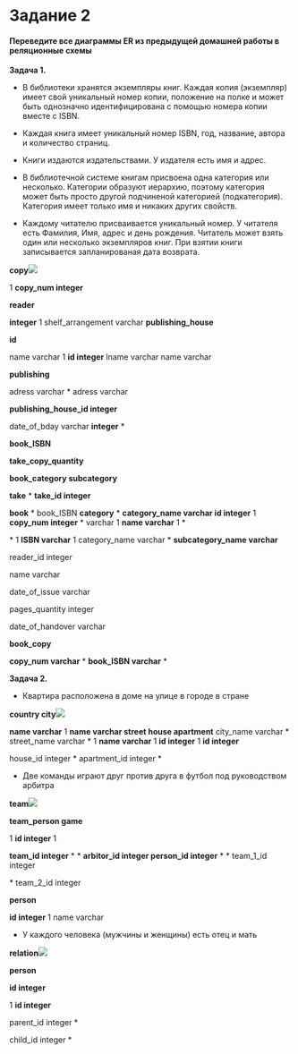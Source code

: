 
# Задание 2 
#### Переведите все диаграммы ER из предыдущей домашней работы в реляционные схемы

**Задача 1.** 

 * В библиотеки хранятся экземпляры книг. Каждая копия (экземпляр) имеет свой уникальный номер копии, положение на полке и может быть однозначно идентифицирована с помощью номера копии вместе с ISBN. 

 * Каждая книга имеет уникальный номер ISBN, год, название, автора и количество страниц. 

 * Книги издаются издательствами. У издателя есть имя и адрес. 

 * В библиотечной системе книгам присвоена одна категория или несколько. Категории образуют иерархию, поэтому категория может быть просто другой подчиненой категорией (подкатегория). Категория имеет только имя и никаких других свойств. 

 * Каждому читателю присваивается уникальный номер. У читателя есть Фамилия, Имя, адрес и день рождения. Читатель может взять один или несколько экземпляров книг. При взятии книги записывается запланированая дата возврата.  


**copy![](1.png)**

1 **copy\_num integer**

**reader**

**integer** 1 shelf\_arrangement varchar **publishing\_house**

**id**

name varchar 1 **id integer** lname varchar name varchar

**publishing**

adress varchar \* adress varchar

**publishing\_house\_id integer**

date\_of\_bday varchar **integer** \*

**book\_ISBN**

**take\_copy\_quantity**

**book\_category subcategory**

**take** \* **take\_id integer**

**book** \* book\_ISBN **category** \* **category\_name varchar id integer** 1 **copy\_num integer** \* varchar 1 **name varchar** 1 \*

\* 1 **ISBN varchar** 1 category\_name varchar \* **subcategory\_name varchar**

reader\_id integer

name varchar

date\_of\_issue varchar

pages\_quantity integer

date\_of\_handover varchar

**book\_copy**

**copy\_num varchar** \* **book\_ISBN varchar** \*


 **Задача 2.** 

  *  Квартира расположена в доме на улице в городе в стране

**country city![](2.1.png)**

**name varchar** 1 **name varchar street house apartment** city\_name varchar \* street\_name varchar \* 1 **name varchar** 1 **id integer** 1 **id integer**

house\_id integer \* apartment\_id integer \*

  *  Две команды играют друг против друга в футбол под руководством арбитра
 
 **team![](2.2.png)**

**team\_person game**

1 **id integer** 1

**team\_id integer** \* \* **arbitor\_id integer person\_id integer** \* \* team\_1\_id integer

\* team\_2\_id integer

**person**

**id integer** 1 name varchar

  *  У каждого человека (мужчины и женщины) есть отец и мать

**relation![](2.3.png)**

**person**

**id integer**

1 **id integer**

parent\_id integer \*

child\_id integer \*

